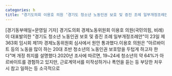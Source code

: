 ```yaml
---
categories: h
title: "경기도의회 이용호 의원 ‘경기도 청소년 노동인권 보호 및 증진 조례 일부개정조례안’ 상임위 통과"
---
```

[경기동부매일=문영일 기자] 경기도의회 경제노동위원회 이용호 의원(국민의힘, 비례)이 대표발의한 "경기도 청소년 노동인권 보호 및 증진 조례 일부개정조례안"이 23일 제363회 임시회 제1차 경제노동위원회 심사에서 원안 통과했다.이용호 의원은 “아르바이트 등의 노동을 많이 하는 20대 초반 청소년의 노동인권 보호망을 두텁게 하고자 한다”며 개정 취지를 설명했다.2020년 조사에 따르면, 19~24세 청소년의 약 64%가 아르바이트를 경험하고 있지만, 근로계약서를 미작성하거나 폭언을 듣는 등 부당한 처우 시 참고 일하는 등 소극적으로